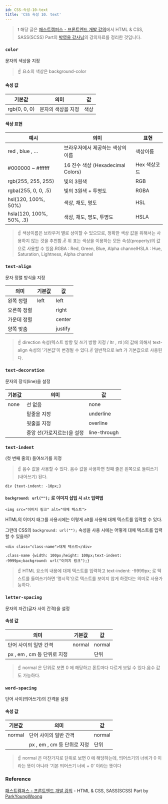 ```yaml
---
id: CSS-속성-10-text
title: 'CSS 속성 10. text'
---
```


> ❗️ 해당 글은 [패스트캠퍼스 - 프론트엔드 개발 강의](https://www.fastcampus.co.kr/dev_online_react/)에서 HTML & CSS, SASS(SCSS) Part의 [박영웅 강사님](https://github.com/ParkYoungWoong)의 강의자료를 정리한 것입니다.

### `color`

문자의 색상을 지정

> ☝️ 요소의 색상은 background-color

#### 속성 값

| 기본값       | 의미               | 값   |
| ------------ | ------------------ | ---- |
| rgb(0, 0, 0) | 문자의 색상을 지정 | 색상 |

#### 색상 표현

| 예시                     | 의미                              | 표현         |
| ------------------------ | --------------------------------- | ------------ |
| red , blue , …           | 브라우저에서 제공하는 색상의 이름 | 색상이름     |
| #000000 ~ #ffffff        | 16 진수 색상 (Hexadecimal Colors) | Hex 색상코드 |
| rgb(255, 255, 255)       | 빛의 3원색                        | RGB          |
| rgba(255, 0, 0, .5)      | 빛의 3원색 + 투명도               | RGBA         |
| hsl(120, 100%, 50%)      | 색상, 채도, 명도                  | HSL          |
| hsla(120, 100%, 50%, .3) | 색상, 채도, 명도, 투명도          | HSLA         |

> ☝️ 색상이름은 브라우저 별로 상이할 수 있으므로, 정확한 색상 값을 위해서는 사용하지 않는 것을 추천함.✌️ 위 표는 색상을 이용하는 모든 속성(property)의 값으로 사용할 수 있음.RGBA : Red, Green, Blue, Alpha channelHSLA : Hue, Saturation, Lightness, Alpha channel

### `text-align`

문자 정렬 방식을 지정

| 의미        | 기본값 | 값      |
| ----------- | ------ | ------- |
| 왼쪽 정렬   | left   | left    |
| 오른쪽 정렬 |        | right   |
| 가운데 정렬 |        | center  |
| 양쪽 맞춤   |        | justify |

> ☝️ direction 속성(텍스트 방향 및 쓰기 방향 지정 / ltr , rtl )의 값에 의해서 text-align 속성의 ’기본값’이 변경될 수 있다.✌️ 일반적으로 left 가 기본값으로 사용된다.

### `text-decoration`

문자의 장식(line)을 설정

| 기본값 | 의미                       | 값           |
| ------ | -------------------------- | ------------ |
| none   | 선 없음                    | none         |
|        | 밑줄을 지정                | underline    |
|        | 윗줄을 지정                | overline     |
|        | 중앙 선(가로지르는)을 설정 | line-through |

### `text-indent`

(첫 번째 줄의) 들여쓰기를 지정

> ☝️ 음수 값을 사용할 수 있다. 음수 값을 사용하면 첫째 줄은 왼쪽으로 들여쓰기(내어쓰기) 된다.

```plain text
div {text-indent: -10px;}
```

#### `background: url("");` 로 이미지 삽입 시 `alt` 입력법

```plain text
<img src="이미지 링크" alt="대체 텍스트">
```

HTML의 이미지 태그를 사용시에는 이렇게 alt를 사용해 대체 텍스트를 입력할 수 있다.

그런데 CSS의 `background: url("");` 속성을 사용 시에는 어떻게 대체 텍스트를 입력할 수 있을까?

```plain text
<div class="class-name">대체 텍스트</div>
```

```plain text
.class-name {width: 100px;height: 100px;text-indent: -9999px;background: url("이미지 링크");}
```

> ☝️ HTML 요소의 내용에 대체 텍스트를 입력하고 text-indent: -9999px; 로 텍스트를 들여쓰기하면 ’명시적’으로 텍스트를 보이지 않게 하겠다는 의미로 사용가능하다.

### `letter-spacing`

문자의 자간(글자 사이 간격)을 설정

#### 속성 값

| 의미                        | 기본값 | 값     |
| --------------------------- | ------ | ------ |
| 단어 사이의 일반 간격       | normal | normal |
| px , em , cm 등 단위로 지정 |        | 단위   |

> ☝️ normal 은 단위로 보면 0 에 해당하고 폰트마다 다르게 보일 수 있다.음수 값도 가능하다.

### `word-spacing`

단어 사이(띄어쓰기)의 간격을 설정

#### 속성 값

| 기본값 | 의미                        | 값     |
| ------ | --------------------------- | ------ |
| normal | 단어 사이의 일반 간격       | normal |
|        | px , em , cm 등 단위로 지정 | 단위   |

> ☝️ normal 은 마찬가지로 단위로 보면 0 에 해당하는데, 띄어쓰기의 너비가 0 이라는 뜻이 아니라 ‘기본 띄어쓰기 너비 + 0’ 이라는 뜻이다

### Reference

[패스트캠퍼스 - 프론트엔드 개발 강의](https://www.fastcampus.co.kr/dev_online_react/) - HTML & CSS, SASS(SCSS) Part by [ParkYoungWoong](https://github.com/ParkYoungWoong)
